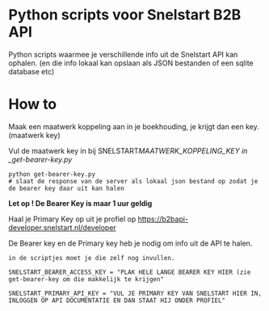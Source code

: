 # Python scripts voor Snelstart B2B API

Python scripts waarmee je verschillende info uit de Snelstart API kan ophalen.
(en die info lokaal kan opslaan als JSON bestanden of een sqlite database etc)

# How to

Maak een maatwerk koppeling aan in je boekhouding, je krijgt dan een key. (maatwerk key)

Vul de maatwerk key in bij SNELSTART*MAATWERK_KOPPELING_KEY in \_get-bearer-key.py*

    python get-bearer-key.py
    # slaat de response van de server als lokaal json bestand op zodat je de bearer key daar uit kan halen

**Let op ! De Bearer Key is maar 1 uur geldig**

Haal je Primary Key op uit je profiel op https://b2bapi-developer.snelstart.nl/developer

De Bearer key en de Primary key heb je nodig om info uit de API te halen.

    in de scriptjes moet je die zelf nog invullen.

    SNELSTART_BEARER_ACCESS_KEY = "PLAK HELE LANGE BEARER KEY HIER (zie get-bearer-key om die makkelijk te krijgen"

    SNELSTART_PRIMARY_API_KEY = "VUL JE PRIMARY KEY VAN SNELSTART HIER IN, INLOGGEN OP API DOCUMENTATIE EN DAN STAAT HIJ ONDER PROFIEL"

